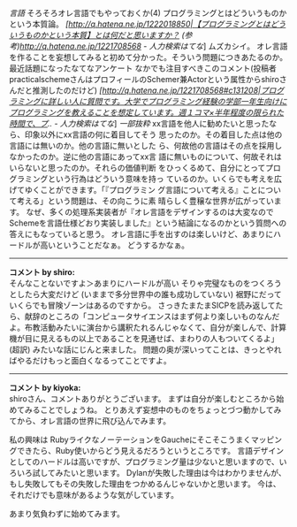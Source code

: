 *言語* そろそろオレ言語でもやっておくか(4)
プログラミングとはどういうものかという本質論。
 *[http://q.hatena.ne.jp/1222018850|【プログラミングとはどういうものかという本質】とは何だと思いますか？ (参考)http://q.hatena.ne.jp/1221708568 - 人力検索はてな*]
ムズカシイ。
オレ言語を作ることを妄想してみると初めて分かった。そういう問題につきあたるのか。
最近話題になったなてなアンケート
なかでも注目すべきこのコメント(投稿者practicalschemeさんはプロフィールのSchemer兼Actorという属性からshiroさんだと推測したのだけど)
 *[http://q.hatena.ne.jp/1221708568#c131208|プログラミングに詳しい人に質問です。大学でプログラミング経験の学部一年生向けにプログラミングを教えることを想定しています。週１コマ×半年程度の限られた時間で、プ.. - 人力検索はてな*]
 *一部抜粋*
 xx言語を他人に勧めたいと思ったなら、印象以外にxx言語の何に着目してそう
 思ったのか。その着目した点は他の言語には無いのか。他の言語に無いとした
 ら、何故他の言語はその点を採用しなかったのか。逆に他の言語にあってxx言
 語に無いものについて、何故それはいらないと思ったのか。それらの価値判断
 をひっくるめて、自分にとってプログラミングという行為はどういう意味を持っ
 ているのか。いくらでも考えを広げてゆくことができます。「『プログラミン
 グ言語について考える』ことについて考える」という問題は、その向こうに素
 晴らしく豊穣な世界が広がっています。
なぜ、多くの処理系実装者が『オレ言語をデザインするのは大変なのでSchemeを言語仕様どおり実装しました』という結論になるのかという質問への答えにもなっていると思う。
オレ言語に手を出すのは楽しいけど、あまりにハードルが高いということだなぁ。
どうするかなぁ。



---

**コメント by shiro:**  
そんなことないですよ＞あまりにハードルが高い
そりゃ完璧なものをつくろうとしたら大変だけど (いままで多分世界中の誰も成功していない) 裾野にだっていくらでも冒険ゾーンはあるのですから。
さっきたまたまSICPを読み返してたら、献辞のところの「コンピュータサイエンスはまず何より楽しいものなんだよ。布教活動みたいに演台から講釈たれるんじゃなくて、自分が楽しんで、計算機が目に見えるもの以上であることを見通せば、まわりの人もついてくるよ」(超訳) みたいな話にじんと来ました。
問題の奥が深いってことは、きっとやればやるだけもっと面白くなるってことですよ。



---

**コメント by kiyoka:**  
shiroさん、コメントありがとうございます。
まずは自分が楽しむところから始めてみることでしょうね。
とりあえず妄想中のものをちょっとづつ動かしてみてから、オレ言語の世界に飛び込んでみます。

私の興味は RubyライクなノーテーションをGaucheにそこそこうまくマッピングできたら、Ruby使いからどう見えるだろうというところです。
言語デザインとしてのハードルは高いですが、プログラミング量は少ないと思いますので、いろいろ試してみたいと思います。
Dylanが失敗した理由は今はわかりませんが、もし失敗してもその失敗した理由をつかめるんじゃないかと思います。
今は、それだけでも意味があるような気がしています。

あまり気負わずに始めてみます。


